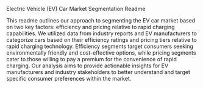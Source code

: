 Electric Vehicle (EV) Car Market Segmentation Readme

This readme outlines our approach to segmenting the EV car market based on two key factors: efficiency and pricing relative to rapid charging capabilities. We utilized data from industry reports and EV manufacturers to categorize cars based on their efficiency ratings and pricing tiers relative to rapid charging technology. Efficiency segments target consumers seeking environmentally friendly and cost-effective options, while pricing segments cater to those willing to pay a premium for the convenience of rapid charging. Our analysis aims to provide actionable insights for EV manufacturers and industry stakeholders to better understand and target specific consumer preferences within the market.
